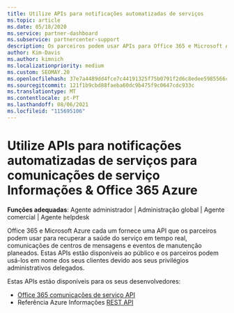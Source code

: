```yaml
---
title: Utilize APIs para notificações automatizadas de serviços
ms.topic: article
ms.date: 05/18/2020
ms.service: partner-dashboard
ms.subservice: partnercenter-support
description: Os parceiros podem usar APIs para Office 365 e Microsoft Azure Parceiros para saúde de serviço em tempo real, comunicações de centros de mensagens e eventos de manutenção planeados.
author: Kim-Davis
ms.author: kimnich
ms.localizationpriority: medium
ms.custom: SEOMAY.20
ms.openlocfilehash: 37e7a4489dd4fce7c44191325f75b0791f2d6c8edee5985566c8108c8cd4c98a
ms.sourcegitcommit: 121f1b9cbd88faeba60dc9b475f9c0647cdc933c
ms.translationtype: MT
ms.contentlocale: pt-PT
ms.lasthandoff: 08/06/2021
ms.locfileid: "115695106"
---
```

# <a name="use-apis-for-automated-service-notifications-for-azure-insights--office-365-service-communications"></a>Utilize APIs para notificações automatizadas de serviços para comunicações de serviço Informações & Office 365 Azure

**Funções adequadas**: Agente administrador | Administração global | Agente comercial | Agente helpdesk

Office 365 e Microsoft Azure cada um fornece uma API que os parceiros podem usar para recuperar a saúde do serviço em tempo real, comunicações de centros de mensagens e eventos de manutenção planeados. Estas APIs estão disponíveis ao público e os parceiros podem usá-los em nome dos seus clientes devido aos seus privilégios administrativos delegados.

Estas APIs estão disponíveis para os seus desenvolvedores:

- [Office 365 comunicações de serviço API](/office/office-365-management-api/office-365-service-communications-api-reference)
- Referência Azure Informações [REST API](/rest/api/monitor/)
